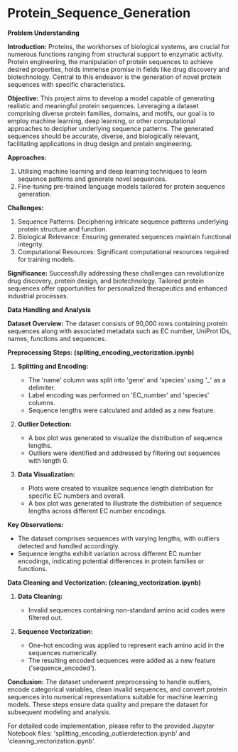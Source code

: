 # Protein_Sequence_Generation

**Problem Understanding**

**Introduction:**
Proteins, the workhorses of biological systems, are crucial for numerous functions ranging from structural support to enzymatic activity. Protein engineering, the manipulation of protein sequences to achieve desired properties, holds immense promise in fields like drug discovery and biotechnology. Central to this endeavor is the generation of novel protein sequences with specific characteristics.

**Objective:**
This project aims to develop a model capable of generating realistic and meaningful protein sequences. Leveraging a dataset comprising diverse protein families, domains, and motifs, our goal is to employ machine learning, deep learning, or other computational approaches to decipher underlying sequence patterns. The generated sequences should be accurate, diverse, and biologically relevant, facilitating applications in drug design and protein engineering.

**Approaches:**
1. Utilising machine learning and deep learning techniques to learn sequence patterns and generate novel sequences.
2. Fine-tuning pre-trained language models tailored for protein sequence generation.

**Challenges:**
1. Sequence Patterns: Deciphering intricate sequence patterns underlying protein structure and function.
2. Biological Relevance: Ensuring generated sequences maintain functional integrity.
3. Computational Resources: Significant computational resources required for training models.

**Significance:**
Successfully addressing these challenges can revolutionize drug discovery, protein design, and biotechnology. Tailored protein sequences offer opportunities for personalized therapeutics and enhanced industrial processes.


**Data Handling and Analysis**

**Dataset Overview:**
The dataset consists of 90,000 rows containing protein sequences along with associated metadata such as EC number, UniProt IDs, names, functions and sequences.

**Preprocessing Steps: (spliting_encoding_vectorization.ipynb)**

1. **Splitting and Encoding:**
   - The 'name' column was split into 'gene' and 'species' using '_' as a delimiter.
   - Label encoding was performed on 'EC_number' and 'species' columns.
   - Sequence lengths were calculated and added as a new feature.

2. **Outlier Detection:**
   - A box plot was generated to visualize the distribution of sequence lengths.
   - Outliers were identified and addressed by filtering out sequences with length 0.

3. **Data Visualization:**
   - Plots were created to visualize sequence length distribution for specific EC numbers and overall.
   - A box plot was generated to illustrate the distribution of sequence lengths across different EC number encodings.

**Key Observations:**
- The dataset comprises sequences with varying lengths, with outliers detected and handled accordingly.
- Sequence lengths exhibit variation across different EC number encodings, indicating potential differences in protein families or functions.
  
**Data Cleaning and Vectorization: (cleaning_vectorization.ipynb)**

1. **Data Cleaning:**
   - Invalid sequences containing non-standard amino acid codes were filtered out.
   
2. **Sequence Vectorization:**
   - One-hot encoding was applied to represent each amino acid in the sequences numerically.
   - The resulting encoded sequences were added as a new feature ('sequence_encoded').

**Conclusion:**
The dataset underwent preprocessing to handle outliers, encode categorical variables, clean invalid sequences, and convert protein sequences into numerical representations suitable for machine learning models. These steps ensure data quality and prepare the dataset for subsequent modeling and analysis.

For detailed code implementation, please refer to the provided Jupyter Notebook files: 'splitting_encoding_outlierdetection.ipynb' and 'cleaning_vectorization.ipynb'.
